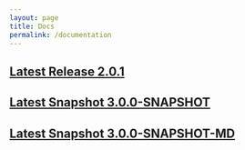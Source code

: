 ```yaml
---
layout: page
title: Docs
permalink: /documentation
---
```


## [Latest Release 2.0.1](/docs/2.0.1/sapl-reference.html)

## [Latest Snapshot 3.0.0-SNAPSHOT](/docs/3.0.0-SNAPSHOT/sapl-reference.html)

## [Latest Snapshot 3.0.0-SNAPSHOT-MD](/docs/3.0.0-SNAPSHOT-MD/index.html)